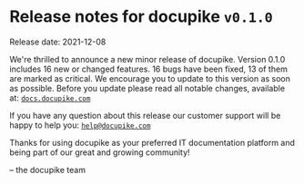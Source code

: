 # Release notes for docupike `v0.1.0`

Release date: 2021-12-08

We're thrilled to announce a new minor release of docupike. Version 0.1.0 includes 16 new or changed features. 16 bugs have been fixed, 13 of them are marked as critical. We encourage you to update to this version as soon as possible. Before you update please read all notable changes, available at: [`docs.docupike.com`](https://docs.docupike.com/ref/changelog.html)

If you have any question about this release our customer support will be happy to help you: [`help@docupike.com`](mailto:help@docupike.com)

Thanks for using docupike as your preferred IT documentation platform and being part of our great and growing community!

– the docupike team
